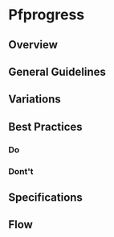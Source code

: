 # Pfprogress

## Overview

## General Guidelines

## Variations

## Best Practices

### Do

### Dont't

## Specifications

## Flow
